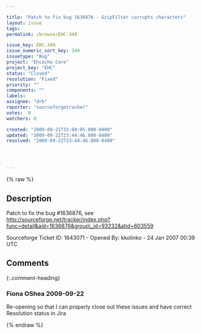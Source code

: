 ```yaml
---

title: "Patch to fix bug 1636876 - GzipFilter corrupts characters"
layout: issue
tags: 
permalink: /browse/EHC-349

issue_key: EHC-349
issue_numeric_sort_key: 349
issuetype: "Bug"
project: "Ehcache Core"
project_key: "EHC"
status: "Closed"
resolution: "Fixed"
priority: ""
components: ""
labels: 
assignee: "drb"
reporter: "sourceforgetracker"
votes:  0
watchers: 0

created: "2009-09-21T15:08:05.000-0400"
updated: "2009-09-22T23:44:46.000-0400"
resolved: "2009-09-22T23:44:46.000-0400"




---
```


{% raw %}

## Description

<div markdown="1" class="description">

Patch to fix the bug #1636876, see
http://sourceforge.net/tracker/index.php?func=detail&aid=1636876&group\_id=93232&atid=603559

Sourceforge Ticket ID: 1643071 - Opened By: kkolinko - 24 Jan 2007 00:39 UTC

</div>

## Comments


{:.comment-heading}
### **Fiona OShea** <span class="date">2009-09-22</span>

<div markdown="1" class="comment">

Re-opening so that I can properly close out these issues and have correct Resolution status in Jira

</div>



{% endraw %}
